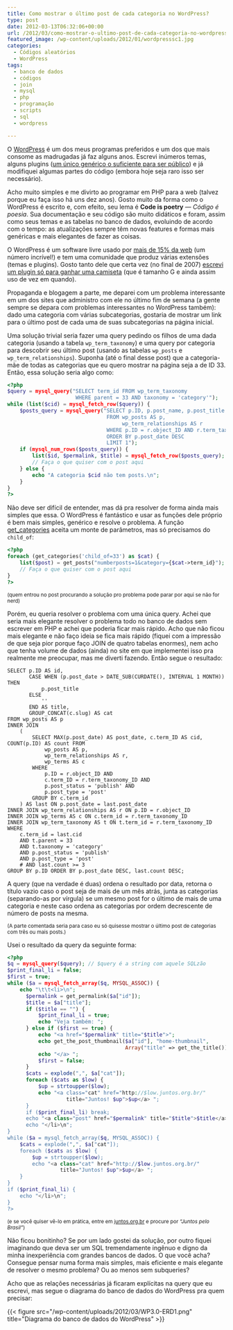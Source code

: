 ```yaml
---
title: Como mostrar o último post de cada categoria no WordPress?
type: post
date: 2012-03-13T06:32:06+00:00
url: /2012/03/como-mostrar-o-ultimo-post-de-cada-categoria-no-wordpress/
featured_image: /wp-content/uploads/2012/01/wordpresssc1.jpg
categories:
  - Códigos aleatórios
  - WordPress
tags:
  - banco de dados
  - códigos
  - join
  - mysql
  - php
  - programação
  - scripts
  - sql
  - wordpress

---
```

O [WordPress][1] é um dos meus programas preferidos e um dos que mais consome as madrugadas já faz alguns anos. Escrevi inúmeros temas, alguns plugins ([um único genérico o suficiente para ser público][2]) e já modifiquei algumas partes do código (embora hoje seja raro isso ser necessário).

Acho muito simples e me divirto ao programar em PHP para a web (talvez porque eu faça isso há uns dez anos). Gosto muito da forma como o WordPress é escrito e, com efeito, seu lema é **Code is poetry** — _Código é poesia_. Sua documentação e seu código são muito didáticos e foram, assim como seus temas e as tabelas no banco de dados, evoluindo de acordo com o tempo: as atualizações sempre têm novas features e formas mais genéricas e mais elegantes de fazer as coisas.

O WordPress é um software livre usado por [mais de 15% da web][3] (um número incrível!) e tem uma comunidade que produz várias extensões (temas e plugins). Gosto tanto dele que certa vez (no final de 2007) [escrevi um plugin só para ganhar uma camiseta][4] (que é tamanho G e ainda assim uso de vez em quando).

Propaganda e blogagem a parte, me deparei com um problema interessante em um dos sites que administro com ele no último fim de semana (a gente sempre se depara com problemas interessantes no WordPress também): dado uma categoria com várias subcategorias, gostaria de mostrar um link para o último post de cada uma de suas subcategorias na página inicial.

Uma solução trivial seria fazer uma query pedindo os filhos de uma dada categoria (usando a tabela `wp_term_taxonomy`) e uma query por categoria para descobrir seu último post (usando as tabelas `wp_posts` e `wp_term_relationships`). Suponha (até o final desse post) que a categoria-mãe de todas as categorias que eu quero mostrar na página seja a de ID 33. Então, essa solução seria algo como:

```php
<?php
$query = mysql_query("SELECT term_id FROM wp_term_taxonomy
                      WHERE parent = 33 AND taxonomy = 'category'");
while (list($cid) = mysql_fetch_row($query)) {
    $posts_query = mysql_query("SELECT p.ID, p.post_name, p.post_title
                                FROM wp_posts AS p,
                                     wp_term_relationships AS r
                                WHERE p.ID = r.object_ID AND r.term_taxonomy_id = '$cid'
                                ORDER BY p.post_date DESC
                                LIMIT 1");
    if (mysql_num_rows($posts_query)) {
        list($id, $permalink, $title) = mysql_fetch_row($posts_query);
        // Faça o que quiser com o post aqui
    } else {
        echo "A categoria $cid não tem posts.\n";
    }
}
?>
```

Não deve ser difícil de entender, mas dá pra resolver de forma ainda mais simples que essa. O WordPress é fantástico e usar as funções dele próprio é bem mais simples, genérico e resolve o problema. A função [get_categories][5] aceita um monte de parâmetros, mas só precisamos do `child_of`:

```php
<?php
foreach (get_categories('child_of=33') as $cat) {
    list($post) = get_posts("numberposts=1&category={$cat->term_id}");
    // Faça o que quiser com o post aqui
}
?>
```

<small>(quem entrou no post procurando a solução pro problema pode parar por aqui se não for nerd)</small>

Porém, eu queria resolver o problema com uma única query. Achei que seria mais elegante resolver o problema todo no banco de dados sem escrever em PHP e achei que poderia ficar mais rápido. Acho que não ficou mais elegante e não faço ideia se fica mais rápido (fiquei com a impressão de que seja pior porque faço JOIN de quatro tabelas enormes), nem acho que tenha volume de dados (ainda) no site em que implementei isso pra realmente me preocupar, mas me diverti fazendo. Então segue o resultado:

```mysql
SELECT p.ID AS id,
       CASE WHEN (p.post_date > DATE_SUB(CURDATE(), INTERVAL 1 MONTH)) THEN
           p.post_title
       ELSE
           ''
       END AS title,
       GROUP_CONCAT(c.slug) AS cat
FROM wp_posts AS p
INNER JOIN
    (
        SELECT MAX(p.post_date) AS post_date, c.term_ID AS cid, COUNT(p.ID) AS count FROM
            wp_posts AS p,
            wp_term_relationships AS r,
            wp_terms AS c
        WHERE
            p.ID = r.object_ID AND
            c.term_ID = r.term_taxonomy_ID AND
            p.post_status = 'publish' AND
            p.post_type = 'post'
        GROUP BY c.term_id
    ) AS last ON p.post_date = last.post_date
INNER JOIN wp_term_relationships AS r ON p.ID = r.object_ID
INNER JOIN wp_terms AS c ON c.term_id = r.term_taxonomy_ID
INNER JOIN wp_term_taxonomy AS t ON t.term_id = r.term_taxonomy_ID
WHERE
    c.term_id = last.cid
    AND t.parent = 33
    AND t.taxonomy = 'category'
    AND p.post_status = 'publish'
    AND p.post_type = 'post'
    # AND last.count >= 3
GROUP BY p.ID ORDER BY p.post_date DESC, last.count DESC;
```

A query (que na verdade é duas) ordena o resultado por data, retorna o título vazio caso o post seja de mais de um mês atrás, junta as categorias (separando-as por vírgula) se um mesmo post for o último de mais de uma categoria e neste caso ordena as categorias por ordem decrescente de número de posts na mesma.

<small>(A parte comentada seria para caso eu só quisesse mostrar o último post de categorias com três ou mais posts.)</small>

Usei o resultado da query da seguinte forma:

```php
<?php
$q = mysql_query($query); // $query é a string com aquele SQLzão
$print_final_li = false;
$first = true;
while ($a = mysql_fetch_array($q, MYSQL_ASSOC)) {
    echo "\t\t<li>\n";
      $permalink = get_permalink($a["id"]);
      $title = $a["title"];
      if ($title == "") {
          $print_final_li = true;
          echo "Veja também: ";
      } else if ($first == true) {
          echo "<a href="$permalink" title="$title">";
          echo get_the_post_thumbnail($a["id"], "home-thumbnail",
                                      Array("title" => get_the_title()));
          echo "</a> ";
          $first = false;
      }
      $cats = explode(",", $a["cat"]);
      foreach ($cats as $low) {
          $up = strtoupper($low);
          echo "<a class="cat" href="http://$low.juntos.org.br/"
                   title="Juntos! $up">$up</a> ";
      }
      if ($print_final_li) break;
      echo "<a class="post" href="$permalink" title="$title">$title</a>";
      echo "</li>\n";
}
while ($a = mysql_fetch_array($q, MYSQL_ASSOC)) {
    $cats = explode(",", $a["cat"]);
    foreach ($cats as $low) {
        $up = strtoupper($low);
        echo "<a class="cat" href="http://$low.juntos.org.br/"
                 title="Juntos! $up">$up</a> ";
    }
}
if ($print_final_li) {
    echo "</li>\n";
}
?>
```

<small>(e se você quiser vê-lo em prática, entre em <a href="http://juntos.org.br/">juntos.org.br</a> e procure por <em>“Juntos pelo Brasil”</em>)</small>

Não ficou bonitinho? Se por um lado gostei da solução, por outro fiquei imaginando que deva ser um SQL tremendamente ingênuo e digno da minha inexperiência com grandes bancos de dados. O que você acha? Consegue pensar numa forma mais simples, mais eficiente e mais elegante de resolver o mesmo problema? Ou ao menos sem subqueries?

Acho que as relações necessárias já ficaram explícitas na query que eu escrevi, mas segue o diagrama do banco de dados do WordPress pra quem precisar:

{{< figure src="/wp-content/uploads/2012/03/WP3.0-ERD1.png" title="Diagrama do banco de dados do WordPress" >}}

 [1]: http://wordpress.org/
 [2]: http://tiagomadeira.com/2012/01/retrospective/
 [3]: http://w3techs.com/technologies/overview/content_management/all
 [4]: http://www.pblog.com.br/2007/12/03/camisas-do-wordpress-de-graca-quem-vai-querer/
 [5]: https://codex.wordpress.org/Function_Reference/get_categories


